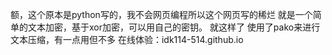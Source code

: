 额，这个原本是python写的，我不会网页编程所以这个网页写的稀烂
就是一个简单的文本加密，基于xor加密，可以用自己的密钥。
就这样了
使用了pako来进行文本压缩，有一点用但不多
在线体验：idk114-514.github.io
